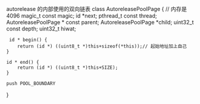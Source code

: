 autorelease 的内部使用的双向链表
class AutoreleasePoolPage 
{
// 内存是4096
    magic_t const magic;
    id *next;
    pthread_t const thread;
    AutoreleasePoolPage * const parent;
    AutoreleasePoolPage *child;
    uint32_t const depth;
    uint32_t hiwat;

     id * begin() {
        return (id *) ((uint8_t *)this+sizeof(*this));// 起始地址加上自己
    }

    id * end() {
        return (id *) ((uint8_t *)this+SIZE);
    }

    push POOL_BOUNDARY 
    

}
